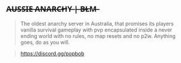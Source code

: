 ## A̶U̶S̶S̶I̶E̶ A̶N̶A̶R̶C̶H̶Y̶ |̶ B̶L̶M̶
> The oldest anarchy server in Australia, that promises its players vanilla survival gameplay with pvp encapsulated inside a never ending world with no rules, no map resets and no p2w. Anything goes, do as you will.

> https://discord.gg/popbob
